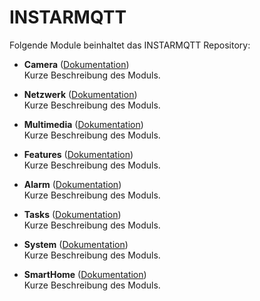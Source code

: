 # INSTARMQTT

Folgende Module beinhaltet das INSTARMQTT Repository:

- __Camera__ ([Dokumentation](Camera))  
	Kurze Beschreibung des Moduls.

- __Netzwerk__ ([Dokumentation](Netzwerk))  
	Kurze Beschreibung des Moduls.

- __Multimedia__ ([Dokumentation](Multimedia))  
	Kurze Beschreibung des Moduls.

- __Features__ ([Dokumentation](Features))  
	Kurze Beschreibung des Moduls.

- __Alarm__ ([Dokumentation](Alarm))  
	Kurze Beschreibung des Moduls.

- __Tasks__ ([Dokumentation](Tasks))  
	Kurze Beschreibung des Moduls.

- __System__ ([Dokumentation](System))  
	Kurze Beschreibung des Moduls.

- __SmartHome__ ([Dokumentation](SmartHome))  
	Kurze Beschreibung des Moduls.